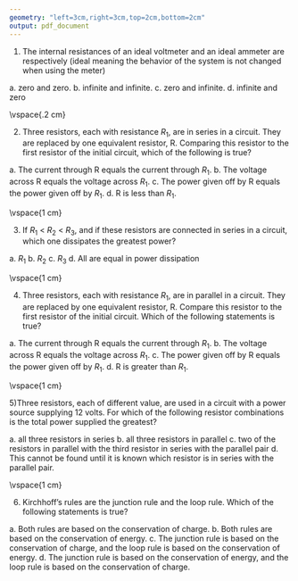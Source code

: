 ```yaml
---
geometry: "left=3cm,right=3cm,top=2cm,bottom=2cm"
output: pdf_document
---
```


1) The internal resistances of an ideal voltmeter and an ideal ammeter are respectively (ideal meaning the behavior of the system is not changed when using the meter)


a. zero and zero.
b. infinite and infinite.
c. zero and infinite.
d. infinite and zero


\vspace{.2 cm}


2) Three resistors, each with resistance $R_1$, are in series in a circuit. They are replaced by one equivalent resistor, R. Comparing this resistor to the first resistor of the initial circuit, which of the following is true?

a. The current through R equals the current through $R_1$.
b. The voltage across R equals the voltage across $R_1$.
c. The power given off by R equals the power given off by $R_1$.
d. R is less than $R_1$.

\vspace{1 cm}


3) If $R_1$ < $R_2$ < $R_3$, and if these resistors are connected in series in a circuit, which one dissipates the greatest power?

a. $R_1$
b. $R_2$
c. $R_3$
d. All are equal in power dissipation

\vspace{1 cm}

4) Three resistors, each with resistance $R_1$, are in parallel in a circuit. They are replaced by one equivalent resistor, R. Compare this resistor to the first resistor of the initial circuit. Which of the following
statements is true?

a. The current through R equals the current through $R_1$.
b. The voltage across R equals the voltage across $R_1$.
c. The power given off by R equals the power given off by $R_1$.
d. R is greater than $R_1$.

\vspace{1 cm}

5)Three resistors, each of different value, are used in a circuit with a power source supplying 12 volts. For which of the following resistor combinations is the total power supplied the greatest?

a. all three resistors in series
b. all three resistors in parallel
c. two of the resistors in parallel with the third resistor in series with the parallel pair
d. This cannot be found until it is known which resistor is in series with the parallel pair.


\vspace{1 cm}

6) Kirchhoff’s rules are the junction rule and the loop rule. Which of the following statements is true?

a. Both rules are based on the conservation of charge.
b. Both rules are based on the conservation of energy.
c. The junction rule is based on the conservation of charge, and the loop rule is based on the conservation of energy.
d. The junction rule is based on the conservation of energy, and the loop rule is based on the conservation of charge.

